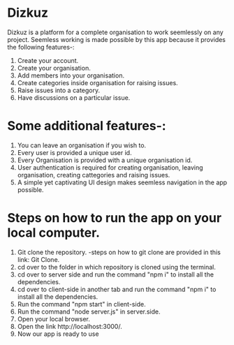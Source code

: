 # Dizkuz

Dizkuz is a platform for a complete organisation to work seemlessly on any project. Seemless working is made possible by this app because it provides the following features-:

1. Create your account.
2. Create your organisation.
3. Add members into your organisation.
5. Create categories inside organisation for raising issues.
6. Raise issues into a category.
7. Have discussions on a particular issue.

   
# Some additional features-:

1. You can leave an organisation if you wish to.
2. Every user is provided a unique user id.
3. Every Organisation is provided with a unique organisation id.
4. User authentication is required for creating organisation, leaving organisation, creating 
   cattegories and raising issues.
5. A simple yet captivating UI design makes seemless navigation in the app possible.
   
# Steps on how to run the app on your local computer.

1. Git clone the repository. -steps on how to git clone are provided in this link: Git Clone.
2. cd over to the folder in which repository is cloned using the terminal.
3. cd over to server side and run the command "npm i" to install all the dependencies.
4. cd over to client-side in another tab and run the command "npm i" to install all the 
   dependencies.
5. Run the command "npm start" in client-side.
6. Run the command "node server.js" in server.side.
7. Open your local browser.
8. Open the link http://localhost:3000/.
9. Now our app is ready to use
